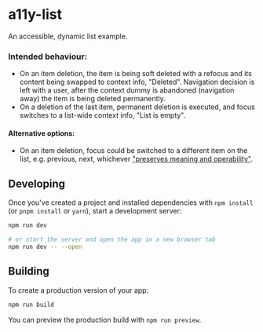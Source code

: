 # a11y-list

An accessible, dynamic list example.

### Intended behaviour:

- On an item deletion, the item is being soft deleted with a refocus and its content being swapped to context info, "Deleted". Navigation decision is left with a user, after the context dummy is abandoned (navigation away) the item is being deleted permanently.
- On a deletion of the last item, permanent deletion is executed, and focus switches to a list-wide context info, "List is empty".

#### Alternative options:

- On an item deletion, focus could be switched to a different item on the list, e.g. previous, next, whichever ["preserves meaning and operability"](https://www.w3.org/TR/WCAG21/#focus-order).

## Developing

Once you've created a project and installed dependencies with `npm install` (or `pnpm install` or `yarn`), start a development server:

```bash
npm run dev

# or start the server and open the app in a new browser tab
npm run dev -- --open
```

## Building

To create a production version of your app:

```bash
npm run build
```

You can preview the production build with `npm run preview`.
